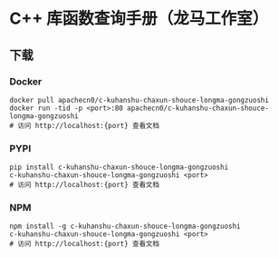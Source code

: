 # C++ 库函数查询手册（龙马工作室）

## 下载

### Docker

```
docker pull apachecn0/c-kuhanshu-chaxun-shouce-longma-gongzuoshi
docker run -tid -p <port>:80 apachecn0/c-kuhanshu-chaxun-shouce-longma-gongzuoshi
# 访问 http://localhost:{port} 查看文档
```

### PYPI

```
pip install c-kuhanshu-chaxun-shouce-longma-gongzuoshi
c-kuhanshu-chaxun-shouce-longma-gongzuoshi <port>
# 访问 http://localhost:{port} 查看文档
```

### NPM

```
npm install -g c-kuhanshu-chaxun-shouce-longma-gongzuoshi
c-kuhanshu-chaxun-shouce-longma-gongzuoshi <port>
# 访问 http://localhost:{port} 查看文档
```